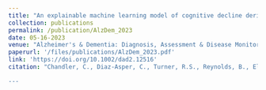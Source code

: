 ```yaml
---
title: "An explainable machine learning model of cognitive decline derived from speech"
collection: publications
permalink: /publication/AlzDem_2023
date: 05-16-2023
venue: "Alzheimer's & Dementia: Diagnosis, Assessment & Disease Monitoring"
paperurl: '/files/publications/AlzDem_2023.pdf'
link: 'https://doi.org/10.1002/dad2.12516'
citation: "Chandler, C., Diaz‐Asper, C., Turner, R.S., Reynolds, B., Elvevåg, B. (2023). An explainable machine learning model of cognitive decline derived from speech. Alzheimer's & Dementia: Diagnosis, Assessment & Disease Monitoring. Volume 15, Issue 4.

---
```


